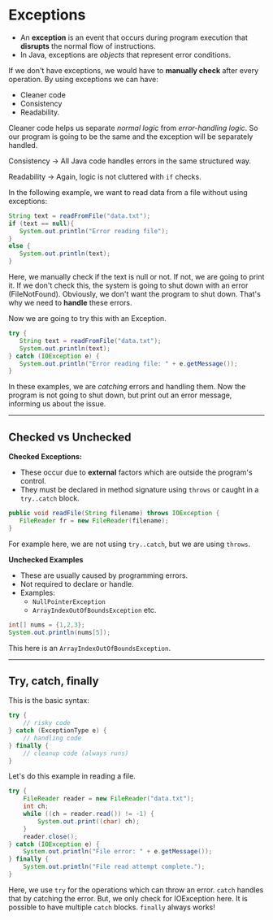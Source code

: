 # Exceptions

* An **exception** is an event that occurs during program execution that **disrupts** the normal flow of instructions. 
* In Java, exceptions are *objects* that represent error conditions.


If we don't have exceptions, we would have to **manually check** after every operation. By using exceptions we can have:
- Cleaner code
- Consistency
- Readability.

Cleaner code helps us separate *normal logic* from *error-handling logic*. So our program is going to be the same and the exception will be separately handled.

Consistency -> All Java code handles errors in the same structured way.

Readability -> Again, logic is not cluttered with `if` checks.

In the following example, we want to read data from a file without using exceptions:

```java
String text = readFromFile("data.txt");
if (text == null){
   System.out.println("Error reading file");
}
else {
   System.out.println(text);
}
```

Here, we manually check if the text is null or not. If not, we are going to print it. If we don't check this, the system is going to shut down with an error (FileNotFound). Obviously, we don't want the program to shut down. That's why we need to **handle** these errors.

Now we are going to try this with an Exception.
```java
try {
   String text = readFromFile("data.txt");
   System.out.println(text);
} catch (IOException e) {
   System.out.println("Error reading file: " + e.getMessage());
}
```

In these examples, we are *catching* errors and handling them. Now the program is not going to shut down, but print out an error message, informing us about the issue.

---

## Checked vs Unchecked

**Checked Exceptions:**
- These occur due to **external** factors which are outside the program's control.
- They must be declared in method signature using `throws` or caught in a `try..catch` block.


```java
public void readFile(String filename) throws IOException {
   FileReader fr = new FileReader(filename);
}
```

For example here, we are not using `try..catch`, but we are using `throws`. 

**Unchecked Examples**
- These are usually caused by programming errors.
- Not required to declare or handle.
- Examples:
   - `NullPointerException`
   - `ArrayIndexOutOfBoundsException` etc.

```java
int[] nums = {1,2,3};
System.out.println(nums[5]);
```

This here is an `ArrayIndexOutOfBoundsException`. 

---

## Try, catch, finally

This is the basic syntax:

```java
try {
    // risky code
} catch (ExceptionType e) {
    // handling code
} finally {
    // cleanup code (always runs)
}
```

Let's do this example in reading a file.

```java
try {
    FileReader reader = new FileReader("data.txt");
    int ch;
    while ((ch = reader.read()) != -1) {
        System.out.print((char) ch);
    }
    reader.close();
} catch (IOException e) {
    System.out.println("File error: " + e.getMessage());
} finally {
    System.out.println("File read attempt complete.");
}
```

Here, we use `try` for the operations which can throw an error. `catch` handles that by catching the error. But, we only check for IOException here. It is possible to have multiple `catch` blocks. `finally` always works! 


